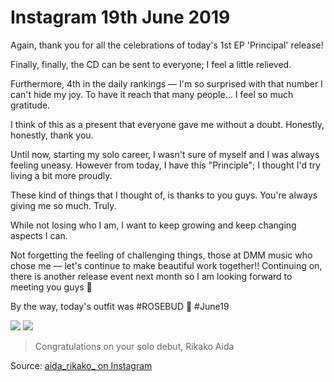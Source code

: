 # Instagram 19th June 2019

Again, thank you for all the celebrations of today's 1st EP 'Principal' release!

Finally, finally, the CD can be sent to everyone; I feel a little relieved.

Furthermore, 4th in the daily rankings — I'm so surprised with that number I can't hide my joy. To have it reach that many people… I feel so much gratitude.

I think of this as a present that everyone gave me without a doubt. Honestly, honestly, thank you.

Until now, starting my solo career, I wasn't sure of myself and I was always feeling uneasy. However from today, I have this "Principle"; I thought I'd try living a bit more proudly.

These kind of things that I thought of, is thanks to you guys.
You're always giving me so much. Truly.

While not losing who I am, I want to keep growing and keep changing aspects I can.

Not forgetting the feeling of challenging things, those at DMM music who chose me — let's continue to make beautiful work together!! Continuing on, there is another release event next month so I am looking forward to meeting you guys 🎉

By the way, today's outfit was #ROSEBUD 🌹 #June19

![](https://scontent-frt3-2.cdninstagram.com/vp/0a9ba70092c567d976328294caaf5171/5DA913F2/t51.2885-15/sh0.08/e35/s640x640/64556493_626923277784085_2138245312326623752_n.jpg?_nc_ht=scontent-frt3-2.cdninstagram.com)
![](https://scontent-frt3-2.cdninstagram.com/vp/517460013ac8e11a0b1f2f7c5b93265e/5D8C270C/t51.2885-15/sh0.08/e35/s640x640/64976960_1501170673356831_539079878279448229_n.jpg?_nc_ht=scontent-frt3-2.cdninstagram.com)
> Congratulations on your solo debut, Rikako Aida

Source: [aida_rikako_ on Instagram](https://www.instagram.com/p/By5b-49je-r/)

